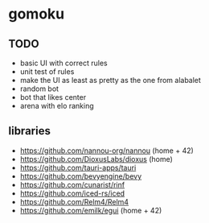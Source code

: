# gomoku

## TODO

- basic UI with correct rules
- unit test of rules
- make the UI as least as pretty as the one from alabalet
- random bot
- bot that likes center
- arena with elo ranking

## libraries

- https://github.com/nannou-org/nannou (home + 42)
- https://github.com/DioxusLabs/dioxus (home)
- https://github.com/tauri-apps/tauri
- https://github.com/bevyengine/bevy
- https://github.com/cunarist/rinf
- https://github.com/iced-rs/iced
- https://github.com/Relm4/Relm4
- https://github.com/emilk/egui (home + 42)
